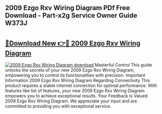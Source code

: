 ## 2009 Ezgo Rxv Wiring Diagram PDf Free Download - Part-x2g Service Owner Guide W373J

# <h2><a href="http://dfsyl1.blite.top/?on=2009+Ezgo+Rxv+Wiring+Diagram">🔗Download New 👉🔴 2009 Ezgo Rxv Wiring Diagram</a></h2>

[![2009 Ezgo Rxv Wiring Diagram download](https://i.imgur.com/lujVjoI.png)](http://dfsyl1.blite.top/?on=2009+Ezgo+Rxv+Wiring+Diagram)
Masterful Control This guide unlocks the secrets of your new 2009 Ezgo Rxv Wiring Diagram, empowering you to control its functionalities with precision. Important Information 2009 Ezgo Rxv Wiring Diagram Regarding Connectivity This product requires a stable internet connection for optimal performance. With features like list of features, your new 2009 Ezgo Rxv Wiring Diagram empowers you to achieve exceptional results. Your Feedback is Valued 2009 Ezgo Rxv Wiring Diagram. We appreciate your input and are committed to providing you with exceptional service.

